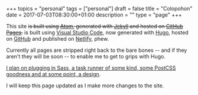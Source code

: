 +++
topics = "personal"
tags = ["personal"]
draft = false
title = "Colopohon"
date = 2017-07-03T08:30:00+01:00
description = ""
type = "page"
+++

This site ~~is built using [Atom](http://atom.io), generated with [Jekyll](http://jekyllrb.com/) and hosted on [GitHub Pages](http://pages.github.com).~~ is built using [Visual Studio Code](https://code.visualstudio.com/), now generated with [Hugo](https://gohugo.io/), hosted on [GitHub](https://github.com/gbbns/gbbns.co) and published on [Netlify](https://www.netlify.com/), phew.

Currently all pages are stripped right back to the bare bones -- and if they aren't they will be soon -- to enable me to get to grips with Hugo.

[I plan on plugging in Sass, a task runner of some kind, some PostCSS goodness and at some point, a design](https://github.com/gbbns/gbbns.co/issues).

I will keep this page updated as I make more changes to the site.
